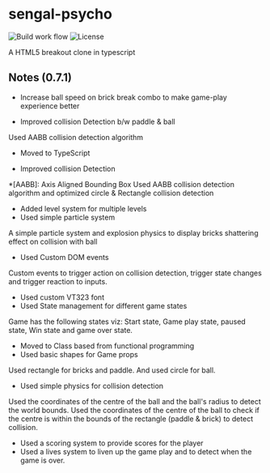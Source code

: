 # sengal-psycho

![Build work flow](https://github.com/svijaykoushik/sengal-psycho/actions/workflows/webpack.yml/badge.svg)
![License](https://img.shields.io/github/license/svijaykoushik/sengal-psycho?label=License&logo=github)

A  HTML5 breakout clone in typescript

## Notes (0.7.1)

* Increase ball speed on brick break combo to make game-play experience better

* Improved collision Detection b/w paddle & ball

 Used AABB collision detection algorithm

* Moved to TypeScript

* Improved collision Detection

 *[AABB]: Axis Aligned Bounding Box
 Used AABB collision detection algorithm and optimized circle & Rectangle collision detection

* Added level system for multiple levels
* Used simple particle system

 A simple particle system and explosion physics to display bricks shattering effect on collision with ball

* Used Custom DOM events

 Custom events to trigger action on collision detection, trigger state changes and trigger reaction to inputs.

* Used custom VT323 font
* Used State management for different game states

 Game has the following states viz: Start state, Game play state, paused state, Win state and game over state.

* Moved to Class based from functional programming
* Used basic shapes for Game props

 Used rectangle for bricks and paddle. And used circle for ball.

* Used simple physics for collision detection

 Used the coordinates of the centre of the ball and the ball's radius to detect the world bounds.
 Used the coordinates of the centre of the ball to check if the centre is within the bounds of the rectangle (paddle & brick) to detect collision.

* Used a scoring system to provide scores for the player
* Used a lives system to liven up the game play and to detect when the game is over.
